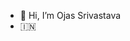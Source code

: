 - 👋 Hi, I’m Ojas Srivastava
-  :india:

<!---
Ojas-Sri/Ojas-Sri is a ✨ special ✨ repository because its `README.md` (this file) appears on your GitHub profile.
You can click the Preview link to take a look at your changes.
--->
